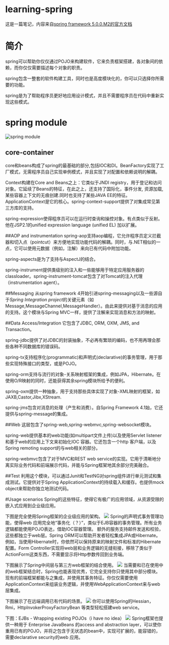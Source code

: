 # learning-spring

这是一篇笔记，内容来自[spring framework 5.0.0.M2的官方文档](http://docs.spring.io/spring/docs/5.0.0.M2/spring-framework-reference/htmlsingle/)

# 简介
spring可以帮助你仅仅通过POJO来构建软件，它来负责框架搭建，各对象间的依赖，而你仅仅需要描述每个对象的职责。

spring包含一整套的软件构建工具，同时也是高度模块化的，你可以只选择你所需要的功能。

spring是为了帮助程序员更好地应用设计模式，并且不需要程序员在代码中重新实现这些模式。

# spring module
![spring module](http://docs.spring.io/spring/docs/5.0.0.M2/spring-framework-reference/htmlsingle/images/spring-overview.png "来自http://docs.spring.io/spring/docs/5.0.0.M2/spring-framework-reference/")

## core-container
core和beans构成了spring的最基础的部分,包括IOC和DI。BeanFactory实现了工厂模式，无需程序员自己实现单例模式，并且实现了对配置和依赖说明的解耦。

Context构建在Core and Beans之上：它类似于JNDI registry，用于登记和访问对象。它延续了Beans的特征，在此之上，还支持了国际化，事件分发, 资源加载, 某些容器上下文的无痕创建.同时也支持了某些JAVA EE的特征。ApplicationContext是它的核心。spring-context-support提供了对集成常见第三方库的支持。

spring-expression使得程序员可以在运行时查询和操控对象。有点类似于反射。他在JSP2.1的unified expression language (unified EL) 加以扩展。

##AOP and instrumentation
spring-aop支持aop编程，它允许程序员定义拦截器和切入点（pointcut）来方便地实现功能代码的解耦。同时，与.NET相似的一点，它可以使用元数据（例如，注解）来向已有代码中附加功能。

spring-aspects是为了支持与AspectJ的结合。

spring-instrument提供类级别的注入和一些能够用于特定应用服务器的classloader。spring-instrument-tomcat包含了对Tomcat的注入代理（instrumentation agent）。

##Messaging
从spring framework 4开始引进spring-messaging以及一些源自于*Spring Integration project*的关键元素（如Message,MessageChannel,MessageHandler）。由此来提供对基于消息的应用的支持。这个模块与Spring MVC一样，提供了注解来实现消息和方法的映射。

##Data Access/Integration
它包含了JDBC, ORM, OXM, JMS, and Transaction。

spring-jdbc提供了对JDBC的封装抽象，不必再有繁琐的编码，也不用再理会那些各种不同数据库的错误码。

spring-tx支持程序化(programmatic)和声明式(declarative)的事务管理，用于那些实现特殊接口的类型，或是POJO。

spring-orm支持与流行的对象-关系映射框架的集成，例如JPA，Hibernate。在使用O/R映射的同时，还能获得其余spring模块所给予的便利。

spring-oxm提供一种抽象，用于支持那些具体实现了对象-XML映射的框架，如JAXB,Castor,Jibx,XStream.

spring-jms包含对消息的处理（产生和消费）。自Spring Framework 4.1始，它还提供与spring-message的集成。

##Web
这层包含了spring-web,spring-webmvc,spring-websocket模块。

spring-web提供基本的web功能(如multipart文件上传)以及使用Servlet listener 和基于web的应用上下文来初始化IOC 容器。它还包含一个http 客户端，以及Spring remoting support的与web相关的部分。

spring-webmvc包含了对于MVC和REST web service的实现。它用于清晰地分离实际业务代码和前端展示代码，并能与Spring框架地其余部分完美融合。

##Test
利用这个模块，可以通过Junit和TestNG对spring组件进行单元测试和集成测试。它提供对于Spring ApplicationContext的持续载入和缓存。也提供mock object来帮助你独立地测试代码。

#Usage scenarios
Spring的这些特征，使得它有极广的应用领域，从资源受限的嵌入式应用到企业级应用。

下图是完全使用Spring框架的企业级应用的架构。
![](http://docs.spring.io/spring/docs/5.0.0.M3/spring-framework-reference/htmlsingle/images/overview-full.png)
Spring的声明式事务管理功能，使得web 应用完全地“事务化（？）”，类似于EJB容器的事务管理。所有业务逻辑都能使用POJO表达，借助IOC容器管理。
额外的服务支持邮件发送和校验，这些都独立于web层。Spring ORM可以帮助开发者轻松集成JPA或Hibernate。例如，当使用Hibernate时，你依然可以保持原来的映射文件和标准的Hibernate配置。Form Controller实现将web层和业务逻辑的无缝衔接，移除了类似于ActionForm这类东西，不需要显示将Http参数传回到业务端。
 
 下图展示了Spring中间层与第三方web框架的结合使用。
 ![](http://docs.spring.io/spring/docs/5.0.0.M3/spring-framework-reference/htmlsingle/images/overview-thirdparty-web.png)
 当需要和已在使用中的web框架结合时，Spring也能表现优秀，它完全支持你只使用其中部分模块。现有的前端框架都能与之集成，并使用其事务特征。你仅仅需要使用ApplicationContext来组装业务逻辑，并使用WebApplicationContext来与web层集成。
 
 下图展示了在远端调用已有代码的场景。
 ![](http://docs.spring.io/spring/docs/5.0.0.M3/spring-framework-reference/htmlsingle/images/overview-remoting.png)
 你可以使用Spring的Hessian，Rmi，HttpInvokerProxyFactoryBean 等类型轻松搭建web service。
 
 下图：EJBs - Wrapping existing POJOs（i have no idea）
 ![](http://docs.spring.io/spring/docs/5.0.0.M3/spring-framework-reference/htmlsingle/images/overview-ejb.png)
 Spring框架也提供一种用于 Enterprise JavaBeans 的access and abstraction layer，可以使你重用已有的POJO，并将之包含于无状态的bean中，实现可扩展的，能容错的，需要declarative security的web 应用。

